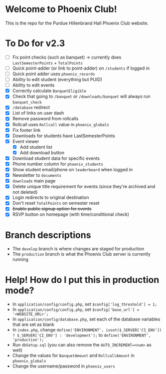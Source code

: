 # Welcome to Phoenix Club!
This is the repo for the Purdue Hillenbrand Hall Phoenix Club website.

# To Do for v2.3
- [ ] Fix point checks (such as banquet) -> currently does `LastSemesterPoints` + `TotalPoints`
- [ ] Quick point-adder (or link to point-adder) on `/students` if logged in
- [ ] Quick point adder uses `phoenix_records`
- [ ] Ability to edit student (everything but PUID)
- [ ] Ability to edit events
- [X] Correctly calculate `BanquetEligible`
- [X] Check that going to `/banquet` or `/downloads/banquet` will always run `banquet_check`
- [X] `/database` redirect
- [X] List of links on user dash
- [X] Remove password from rollcalls
- [X] Rollcall uses `Rollcall` value in `phoenix_globals`
- [X] Fix footer link
- [X] Downloads for students have LastSemesterPoints
- [X] Event viewer
	- [X] Add student list
	- [X] Add download button
- [X] Download student data for specific events
- [X] Phone number column for `phoenix_students`
- [X] Show student email/phone on `leaderboard` when logged in
- [X] Newsletter to `documents`
- [X] `downloads` main page
- [X] Delete unique title requirement for events (since they're archived and not deleted)
- [X] Login redirects to original destination
- [X] Don't reset `TotalPoints` on semester reset
- [X] ~~Enable public signup option for events~~
- [X] RSVP button on homepage (with time/conditional check)

# Branch descriptions
- The `develop` branch is where changes are staged for production
- The `production` branch is what the Phoenix Club server is currently running

# Help! How do I put this in production mode?
- In `application/config/config.php`, set `$config['log_threshold'] = 1;`
- In `application/config/config.php`, set `$config['base_url'] = '<WEBSITE_URL>';`
- In `application/config/database.php`, set each of the database variables that are set as blank
- In `index.php`, change `define('ENVIRONMENT', isset($_SERVER['CI_ENV']) ? $_SERVER['CI_ENV'] : 'development');` to `define('ENVIRONMENT', 'production');`
- Run `dbSetup.sql` (you can also remove the `AUTO_INCREMENT=<num>` as well)
- Change the values for `BanquetAmount` and `RollcallAmount` in `phoenix_globals`
- Change the username/password in `phoenix_users`
